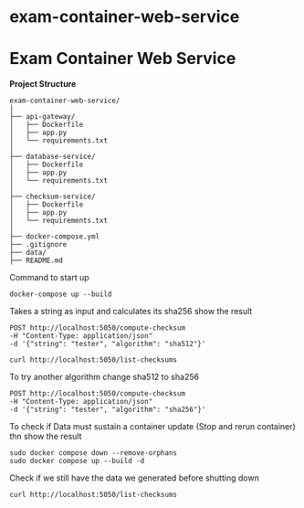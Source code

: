 # exam-container-web-service
# **Exam Container Web Service**

**Project Structure**

``` 
exam-container-web-service/
│
├── api-gateway/                     
│   ├── Dockerfile
│   ├── app.py
│   └── requirements.txt
│
├── database-service/                
│   ├── Dockerfile
│   ├── app.py
│   └── requirements.txt
│
├── checksum-service/
│   ├── Dockerfile
│   ├── app.py
│   └── requirements.txt
│
├── docker-compose.yml               
├── .gitignore                        
├── data/                             
├── README.md                         
```

Command to start up
```
docker-compose up --build
```

Takes a string as input and calculates its sha256 show the result
```
POST http://localhost:5050/compute-checksum
-H "Content-Type: application/json"
-d '{"string": "tester", "algorithm": "sha512"}'
```
```
curl http://localhost:5050/list-checksums
```

To try another algorithm change sha512 to sha256
```
POST http://localhost:5050/compute-checksum
-H "Content-Type: application/json"
-d '{"string": "tester", "algorithm": "sha256"}'
```

To check if Data must sustain a container update (Stop and rerun container) thn show the result
```
sudo docker compose down --remove-orphans
sudo docker compose up --build -d
```
Check if we still have the data we generated before shutting down 
```
curl http://localhost:5050/list-checksums
```


     




